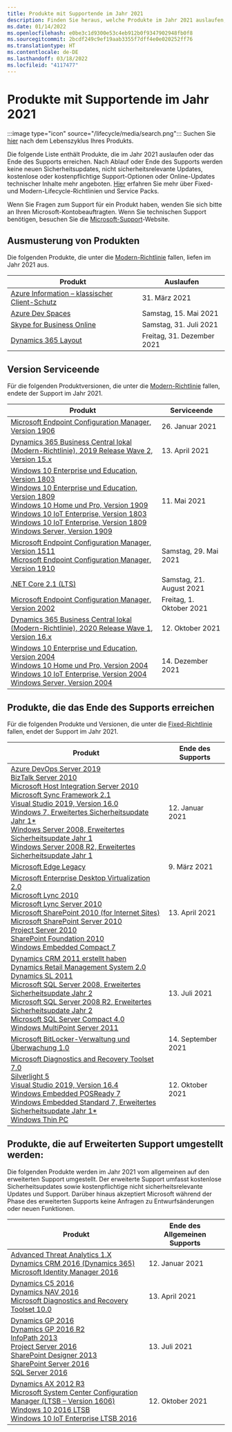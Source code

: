 ```yaml
---
title: Produkte mit Supportende im Jahr 2021
description: Finden Sie heraus, welche Produkte im Jahr 2021 auslaufen, das Ende des Supports erreichen oder vom allgemeinen Support auf den erweiterten Support umgestellt werden.
ms.date: 01/14/2022
ms.openlocfilehash: e0be3c1d9300e53c4eb912b0f9347902948fb0f8
ms.sourcegitcommit: 2bcdf249c9ef19aab3355f7dff4e0e020252ff76
ms.translationtype: HT
ms.contentlocale: de-DE
ms.lasthandoff: 03/18/2022
ms.locfileid: "4117477"
---
```

# <a name="products-ending-support-in-2021"></a>Produkte mit Supportende im Jahr 2021

:::image type="icon" source="/lifecycle/media/search.png":::
Suchen Sie [hier](/lifecycle/products/) nach dem Lebenszyklus Ihres Produkts.

Die folgende Liste enthält Produkte, die im Jahr 2021 auslaufen oder das Ende des Supports erreichen. Nach Ablauf oder Ende des Supports werden keine neuen Sicherheitsupdates, nicht sicherheitsrelevante Updates, kostenlose oder kostenpflichtige Support-Optionen oder Online-Updates technischer Inhalte mehr angeboten. [Hier](/lifecycle/overview/product-end-of-support-overview) erfahren Sie mehr über Fixed- und Modern-Lifecycle-Richtlinien und Service Packs.

Wenn Sie Fragen zum Support für ein Produkt haben, wenden Sie sich bitte an Ihren Microsoft-Kontobeauftragten. Wenn Sie technischen Support benötigen, besuchen Sie die [Microsoft-Support](https://support.microsoft.com/contactus/?ws=support)-Website.

## <a name="product-retirements"></a>Ausmusterung von Produkten

Die folgenden Produkte, die unter die [Modern-Richtlinie](/lifecycle/policies/modern) fallen, liefen im Jahr 2021 aus.

| Produkt | Auslaufen |
| --- | --- |
| [Azure Information – klassischer Client-Schutz](/lifecycle/products/azure-information-protection-classic-client?branch=live)<br> | 31. März 2021 |
| [Azure Dev Spaces](/lifecycle/products/azure-dev-spaces?branch=live)<br> | Samstag, 15. Mai 2021 |
| [Skype for Business Online](/lifecycle/products/skype-for-business-online?branch=live)<br> | Samstag, 31. Juli 2021 |
| [Dynamics 365 Layout](/lifecycle/products/dynamics-365-layout?branch=live)<br> | Freitag, 31. Dezember 2021 |


## <a name="release-end-of-servicing"></a>Version Serviceende

Für die folgenden Produktversionen, die unter die [Modern-Richtlinie](/lifecycle/policies/modern) fallen, endete der Support im Jahr 2021.

| Produkt | Serviceende |
| --- | --- |
| [Microsoft Endpoint Configuration Manager, Version 1906](/lifecycle/products/microsoft-endpoint-configuration-manager?branch=live)<br> | 26. Januar 2021 |
| [Dynamics 365 Business Central lokal (Modern-Richtlinie), 2019 Release Wave 2, Version 15.x](/lifecycle/products/dynamics-365-business-central-onpremises-modern-policy?branch=live)<br> | 13. April 2021 |
| [Windows 10 Enterprise und Education, Version 1803](/lifecycle/products/windows-10-enterprise-and-education?branch=live)<br>[Windows 10 Enterprise und Education, Version 1809](/lifecycle/products/windows-10-enterprise-and-education?branch=live)<br>[Windows 10 Home und Pro, Version 1909](/lifecycle/products/windows-10-home-and-pro?branch=live)<br>[Windows 10 IoT Enterprise, Version 1803](/lifecycle/products/windows-10-iot-enterprise?branch=live)<br>[Windows 10 IoT Enterprise, Version 1809](/lifecycle/products/windows-10-iot-enterprise?branch=live)<br>[Windows Server, Version 1909](/lifecycle/products/windows-server?branch=live)<br> | 11. Mai 2021 |
| [Microsoft Endpoint Configuration Manager, Version 1511](/lifecycle/products/microsoft-endpoint-configuration-manager?branch=live)<br>[Microsoft Endpoint Configuration Manager, Version 1910](/lifecycle/products/microsoft-endpoint-configuration-manager?branch=live)<br> | Samstag, 29. Mai 2021 |
| [.NET Core 2.1 (LTS)](/lifecycle/products/microsoft-net-and-net-core?branch=live)<br> | Samstag, 21. August 2021 |
| [Microsoft Endpoint Configuration Manager, Version 2002](/lifecycle/products/microsoft-endpoint-configuration-manager?branch=live)<br> | Freitag, 1. Oktober 2021 |
| [Dynamics 365 Business Central lokal (Modern-Richtlinie), 2020 Release Wave 1, Version 16.x](/lifecycle/products/dynamics-365-business-central-onpremises-modern-policy?branch=live)<br> | 12. Oktober 2021 |
| [Windows 10 Enterprise und Education, Version 2004](/lifecycle/products/windows-10-enterprise-and-education?branch=live)<br>[Windows 10 Home und Pro, Version 2004](/lifecycle/products/windows-10-home-and-pro?branch=live)<br>[Windows 10 IoT Enterprise, Version 2004](/lifecycle/products/windows-10-iot-enterprise?branch=live)<br>[Windows Server, Version 2004](/lifecycle/products/windows-server?branch=live)<br> | 14. Dezember 2021 |


## <a name="products-reaching-end-of-support"></a>Produkte, die das Ende des Supports erreichen

Für die folgenden Produkte und Versionen, die unter die [Fixed-Richtlinie](/lifecycle/policies/fixed) fallen, endet der Support im Jahr 2021.

| Produkt | Ende des Supports |
| --- | --- |
| [Azure DevOps Server 2019](/lifecycle/products/azure-devops-server-2019?branch=live)<br>[BizTalk Server 2010](/lifecycle/products/biztalk-server-2010?branch=live)<br>[Microsoft Host Integration Server 2010](/lifecycle/products/microsoft-host-integration-server-2010?branch=live)<br>[Microsoft Sync Framework 2.1](/lifecycle/products/microsoft-sync-framework-21?branch=live)<br>[Visual Studio 2019, Version 16.0](/lifecycle/products/visual-studio-2019?branch=live)<br>[Windows 7, Erweitertes Sicherheitsupdate Jahr 1*](/lifecycle/products/windows-7?branch=live)<br>[Windows Server 2008, Erweitertes Sicherheitsupdate Jahr 1](/lifecycle/products/windows-server-2008?branch=live)<br>[Windows Server 2008 R2, Erweitertes Sicherheitsupdate Jahr 1](/lifecycle/products/windows-server-2008-r2?branch=live)<br> | 12. Januar 2021 |
| [Microsoft Edge Legacy](/lifecycle/products/microsoft-edge-legacy?branch=live)<br> | 9. März 2021 |
| [Microsoft Enterprise Desktop Virtualization 2.0](/lifecycle/products/microsoft-enterprise-desktop-virtualization-20?branch=live)<br>[Microsoft Lync 2010](/lifecycle/products/microsoft-lync-2010?branch=live)<br>[Microsoft Lync Server 2010](/lifecycle/products/microsoft-lync-server-2010?branch=live)<br>[Microsoft SharePoint 2010 (for Internet Sites)](/lifecycle/products/microsoft-sharepoint-2010?branch=live)<br>[Microsoft SharePoint Server 2010](/lifecycle/products/microsoft-sharepoint-server-2010?branch=live)<br>[Project Server 2010](/lifecycle/products/project-server-2010?branch=live)<br>[SharePoint Foundation 2010](/lifecycle/products/sharepoint-foundation-2010?branch=live)<br>[Windows Embedded Compact 7](/lifecycle/products/windows-embedded-compact-7?branch=live)<br> | 13. April 2021 |
| [Dynamics CRM 2011 erstellt haben](/lifecycle/products/dynamics-crm-2011?branch=live)<br>[Dynamics Retail Management System 2.0](/lifecycle/products/dynamics-retail-management-system-20?branch=live)<br>[Dynamics SL 2011](/lifecycle/products/dynamics-sl-2011?branch=live)<br>[Microsoft SQL Server 2008, Erweitertes Sicherheitsupdate Jahr 2](/lifecycle/products/microsoft-sql-server-2008?branch=live)<br>[Microsoft SQL Server 2008 R2, Erweitertes Sicherheitsupdate Jahr 2](/lifecycle/products/microsoft-sql-server-2008-r2?branch=live)<br>[Microsoft SQL Server Compact 4.0](/lifecycle/products/microsoft-sql-server-compact-40?branch=live)<br>[Windows MultiPoint Server 2011](/lifecycle/products/windows-multipoint-server-2011?branch=live)<br> | 13. Juli 2021 |
| [Microsoft BitLocker-Verwaltung und Überwachung 1.0](/lifecycle/products/microsoft-bitlocker-administration-and-monitoring-10?branch=live)<br> | 14. September 2021 |
| [Microsoft Diagnostics and Recovery Toolset 7.0](/lifecycle/products/microsoft-diagnostics-and-recovery-toolset-70?branch=live)<br>[Silverlight 5](/lifecycle/products/silverlight-5?branch=live)<br>[Visual Studio 2019, Version 16.4](/lifecycle/products/visual-studio-2019?branch=live)<br>[Windows Embedded POSReady 7](/lifecycle/products/windows-embedded-posready-7?branch=live)<br>[Windows Embedded Standard 7, Erweitertes Sicherheitsupdate Jahr 1*](/lifecycle/products/windows-embedded-standard-7?branch=live)<br>[Windows Thin PC](/lifecycle/products/windows-thin-pc?branch=live)<br> | 12. Oktober 2021 |


## <a name="products-moving-to-extended-support"></a>Produkte, die auf Erweiterten Support umgestellt werden:

Die folgenden Produkte werden im Jahr 2021 vom allgemeinen auf den erweiterten Support umgestellt. Der erweiterte Support umfasst kostenlose Sicherheitsupdates sowie kostenpflichtige nicht sicherheitsrelevante Updates und Support. Darüber hinaus akzeptiert Microsoft während der Phase des erweiterten Supports keine Anfragen zu Entwurfsänderungen oder neuen Funktionen.

| Produkt | Ende des Allgemeinen Supports |
| --- | --- |
| [Advanced Threat Analytics 1.X](/lifecycle/products/advanced-threat-analytics-1x?branch=live)<br>[Dynamics CRM 2016 (Dynamics 365)](/lifecycle/products/dynamics-crm-2016-dynamics-365?branch=live)<br>[Microsoft Identity Manager 2016](/lifecycle/products/microsoft-identity-manager-2016?branch=live)<br> | 12. Januar 2021 |
| [Dynamics C5 2016](/lifecycle/products/dynamics-c5-2016?branch=live)<br>[Dynamics NAV 2016](/lifecycle/products/dynamics-nav-2016?branch=live)<br>[Microsoft Diagnostics and Recovery Toolset 10.0](/lifecycle/products/microsoft-diagnostics-and-recovery-toolset-100?branch=live)<br> | 13. April 2021 |
| [Dynamics GP 2016](/lifecycle/products/dynamics-gp-2016?branch=live)<br>[Dynamics GP 2016 R2](/lifecycle/products/dynamics-gp-2016-r2?branch=live)<br>[InfoPath 2013](/lifecycle/products/infopath-2013?branch=live)<br>[Project Server 2016](/lifecycle/products/project-server-2016?branch=live)<br>[SharePoint Designer 2013](/lifecycle/products/sharepoint-designer-2013?branch=live)<br>[SharePoint Server 2016](/lifecycle/products/sharepoint-server-2016?branch=live)<br>[SQL Server 2016](/lifecycle/products/sql-server-2016?branch=live)<br> | 13. Juli 2021 |
| [Dynamics AX 2012 R3](/lifecycle/products/dynamics-ax-2012-r3?branch=live)<br>[Microsoft System Center Configuration Manager (LTSB – Version 1606)](/lifecycle/products/microsoft-system-center-configuration-manager-ltsb-version-1606?branch=live)<br>[Windows 10 2016 LTSB](/lifecycle/products/windows-10-2016-ltsb?branch=live)<br>[Windows 10 IoT Enterprise LTSB 2016](/lifecycle/products/windows-10-iot-enterprise-ltsb-2016?branch=live)<br> | 12. Oktober 2021 |

